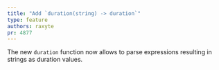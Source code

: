 ```yaml
---
title: "Add `duration(string) -> duration`"
type: feature
authors: raxyte
pr: 4877
---
```


The new `duration` function now allows to parse expressions
resulting in strings as duration values.
